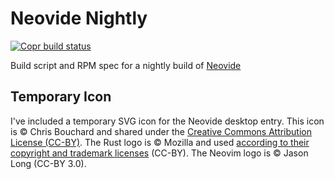 # Neovide Nightly

[![Copr build status][copr-status-image]][copr-neovide-nightly]

Build script and RPM spec for a nightly build of [Neovide][neovide]

[copr-neovide-nightly]: https://copr.fedorainfracloud.org/coprs/chrisbouchard/neovide-nightly/package/neovide/
[copr-status-image]: https://copr.fedorainfracloud.org/coprs/chrisbouchard/neovide-nightly/package/neovide/status_image/last_build.png
[neovide]: https://github.com/Kethku/neovide


## Temporary Icon

I've included a temporary SVG icon for the Neovide desktop entry. This icon is
&copy; Chris Bouchard and shared under the [Creative Commons Attribution
License (CC-BY)][CC-BY]. The Rust logo is &copy; Mozilla and used [according to
their copyright and trademark licenses][rust-media-guide] (CC-BY).  The Neovim
logo is &copy; Jason Long (CC-BY 3.0).

[CC-BY]: https://creativecommons.org/licenses/by/4.0/
[rust-media-guide]: https://www.rust-lang.org/policies/media-guide

